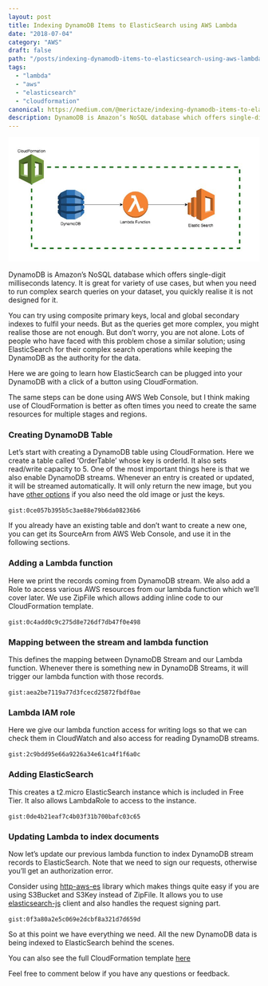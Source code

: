 ```yaml
---
layout: post
title: Indexing DynamoDB Items to ElasticSearch using AWS Lambda
date: "2018-07-04"
category: "AWS"
draft: false
path: "/posts/indexing-dynamodb-items-to-elasticsearch-using-aws-lambda/"
tags:
  - "lambda"
  - "aws"
  - "elasticsearch"
  - "cloudformation"
canonical: https://medium.com/@merictaze/indexing-dynamodb-items-to-elasticsearch-using-aws-lambda-7f93f5db6277
description: DynamoDB is Amazon’s NoSQL database which offers single-digit milliseconds latency. It is great for variety of use cases, but when you need to run complex search queries on your dataset, you quickly realise it is not designed for it.
---
```


![](./cover.jpeg)

DynamoDB is Amazon’s NoSQL database which offers single-digit milliseconds latency. It is great for variety of use cases, but when you need to run complex search queries on your dataset, you quickly realise it is not designed for it.  
   
You can try using composite primary keys, local and global secondary indexes to fulfil your needs. But as the queries get more complex, you might realise those are not enough. But don’t worry, you are not alone. Lots of people who have faced with this problem chose a similar solution; using ElasticSearch for their complex search operations while keeping the DynamoDB as the authority for the data.  
   
Here we are going to learn how ElasticSearch can be plugged into your DynamoDB with a click of a button using CloudFormation.

The same steps can be done using AWS Web Console, but I think making use of CloudFormation is better as often times you need to create the same resources for multiple stages and regions.

### Creating DynamoDB Table

Let’s start with creating a DynamoDB table using CloudFormation. Here we create a table called ‘OrderTable’ whose key is orderId. It also sets read/write capacity to 5. One of the most important things here is that we also enable DynamoDB streams. Whenever an entry is created or updated, it will be streamed automatically. It will only return the new image, but you have [other options](https://docs.aws.amazon.com/amazondynamodb/latest/APIReference/API_StreamSpecification.html) if you also need the old image or just the keys.


`gist:0ce057b395b5c3ae88e79b6da08236b6`


If you already have an existing table and don’t want to create a new one, you can get its SourceArn from AWS Web Console, and use it in the following sections.

### Adding a Lambda function

Here we print the records coming from DynamoDB stream. We also add a Role to access various AWS resources from our lambda function which we’ll cover later. We use ZipFile which allows adding inline code to our CloudFormation template.

`gist:0c4add0c9c275d8e726df7db47f0e498`

### Mapping between the stream and lambda function

This defines the mapping between DynamoDB Stream and our Lambda function. Whenever there is something new in DynamoDB Streams, it will trigger our lambda function with those records.

`gist:aea2be7119a77d3fcecd25872fbdf0ae`

### Lambda IAM role

Here we give our lambda function access for writing logs so that we can check them in CloudWatch and also access for reading DynamoDB streams.

`gist:2c9bdd95e66a9226a34e61ca4f1f6a0c`

### Adding ElasticSearch

This creates a t2.micro ElasticSearch instance which is included in Free Tier. It also allows LambdaRole to access to the instance.

`gist:0de4b21eaf7c4b03f31b700bafc03c65`

### Updating Lambda to index documents

Now let’s update our previous lambda function to index DynamoDB stream records to ElasticSearch. Note that we need to sign our requests, otherwise you’ll get an authorization error.  
  
Consider using [http-aws-es](https://github.com/TheDeveloper/http-aws-es) library which makes things quite easy if you are using S3Bucket and S3Key instead of ZipFile. It allows you to use [elasticsearch-js](https://github.com/elastic/elasticsearch-js) client and also handles the request signing part.

`gist:0f3a80a2e5c069e2dcbf8a321d7d659d`

So at this point we have everything we need. All the new DynamoDB data is being indexed to ElasticSearch behind the scenes.  
   
You can also see the full CloudFormation template [here](https://gist.github.com/merictaze/44cb99335300fb1121512eb9beea3ab3)

Feel free to comment below if you have any questions or feedback.
